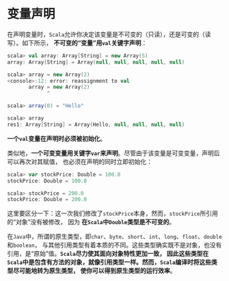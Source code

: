 变量声明
====================================================================
在声明变量时，`Scala`允许你决定该变量是不可变的（只读），还是可变的（读写）。如下所示，
**不可变的“变量”用`val`关键字声明**：
```scala
scala> val array: Array[String] = new Array(5)
array: Array[String] = Array(null, null, null, null, null)

scala> array = new Array(2)
<console>:12: error: reassignment to val
       array = new Array(2)
             ^

scala> array(0) = "Hello"

scala> array
res1: Array[String] = Array(Hello, null, null, null, null)
```
**一个`val`变量在声明时必须被初始化**。

类似地，**一个可变变量用关键字`var`来声明**。尽管由于该变量是可变变量，声明后可以再次对其赋值，
也必须在声明的同时立即初始化：
```scala
scala> var stockPrice: Double = 100.0
stockPrice: Double = 100.0

scala> stockPrice = 200.0
stockPrice: Double = 200.0
```
这里要区分一下：这一次我们修改了`stockPrice`本身，然而，`stockPrice`所引用的“对象”没有被修改，
因为 **在`Scala`中`Double`类型是不可变的**。

在`Java`中，所谓的原生类型，即`char`、`byte`、`short`、`int`、`long`、`float`、`double`和`boolean`，
与其他引用类型有着本质的不同。这些类型确实既不是对象，也没有引用，是“原始”值。**`Scala`尽力使其面向对象特性更加一致，
因此这些类型在`Scala`中是包含有方法的对象，就像引用类型一样。然而，`Scala`编译时将这些类型尽可能地转为原生类型，
使你可以得到原生类型的运行效率**。

